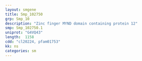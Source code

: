 ```yaml
---
layout: smgene
title: Smp_102750
grp: Smp_10
description: "Zinc finger MYND domain containing protein 12"
smp: Smp_102750.1
uniprot: "G4VQ43"
length:  1158
cdd: "cl20224, pfam01753"
kk: ns
categories: sm
---
```


